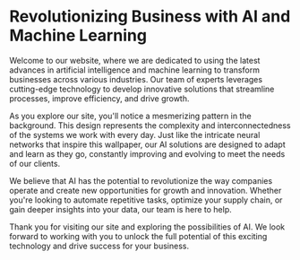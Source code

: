 <!--font:Poppins-->

# Revolutionizing Business with AI and Machine Learning

Welcome to our website, where we are dedicated to using the latest advances in artificial intelligence and machine learning to transform businesses across various industries. Our team of experts leverages cutting-edge technology to develop innovative solutions that streamline processes, improve efficiency, and drive growth.

As you explore our site, you'll notice a mesmerizing pattern in the background. This design represents the complexity and interconnectedness of the systems we work with every day. Just like the intricate neural networks that inspire this wallpaper, our AI solutions are designed to adapt and learn as they go, constantly improving and evolving to meet the needs of our clients.

We believe that AI has the potential to revolutionize the way companies operate and create new opportunities for growth and innovation. Whether you're looking to automate repetitive tasks, optimize your supply chain, or gain deeper insights into your data, our team is here to help.

Thank you for visiting our site and exploring the possibilities of AI. We look forward to working with you to unlock the full potential of this exciting technology and drive success for your business.

<!--

Write me markdown content of website with wallpaper:

"A pattern of interconnected nodes and lines resembling a neural network"

The header of the page should not be copy of the text but rather a real content of the website which is using this wallpaper.


---


# NeuroNet Wallpaper

Welcome to our website featuring the mesmerizing NeuroNet wallpaper! This unique pattern of interconnected nodes and lines resembles a neural network, which is fitting since we specialize in artificial intelligence and machine learning.

Our team of experts uses cutting-edge technology to develop AI solutions for businesses across various industries. We believe that with the right tools and knowledge, AI can transform the way companies operate and create more efficient and effective processes.

As you browse our website, take a moment to appreciate the intricate design of the NeuroNet wallpaper. It's not just a pretty pattern - it represents the complexity and interconnectedness of the systems we work with every day.

Thank you for visiting and we hope you find our content informative and engaging.


---


Heading should not include word "wallpaper". The website should not be about the wallpaper itself, wallpaper is just a related background, rewrite whole content.


---


# Welcome to Our AI-Powered World

At our company, we are passionate about harnessing the power of artificial intelligence and machine learning to transform businesses across various industries. Our team of experts uses cutting-edge technology to develop innovative solutions that streamline processes, improve efficiency, and drive growth.

As you explore our website, you'll notice a mesmerizing pattern of interconnected nodes and lines in the background. This design represents the complexity and interconnectedness of the systems we work with every day. Just like the intricate neural networks that inspire this wallpaper, our AI solutions are designed to adapt and learn as they go, constantly improving and evolving to meet the needs of our clients.

We believe that AI has the potential to revolutionize the way companies operate and create new opportunities for growth and innovation. Whether you're looking to automate repetitive tasks, optimize your supply chain, or gain deeper insights into your data, our team is here to help.

Thank you for visiting our site and exploring the possibilities of AI. We look forward to working with you to unlock the full potential of this exciting technology.


---


Heading is too long, rewrite whole content.


---


# Harnessing the Power of AI for Business Transformation

Welcome to our website, where we are dedicated to using artificial intelligence and machine learning to revolutionize the way businesses operate. Our team of experts leverages cutting-edge technology to develop innovative solutions that streamline processes, improve efficiency, and drive growth.

As you explore our site, you'll notice a mesmerizing pattern in the background. This design represents the complexity and interconnectedness of the systems we work with every day. Just like the intricate neural networks that inspire this wallpaper, our AI solutions are designed to adapt and learn as they go, constantly improving and evolving to meet the needs of our clients.

We believe that AI has the potential to transform every aspect of business, from automating repetitive tasks to optimizing supply chains and gaining deeper insights into data. With our expertise and experience, we can help you unlock the full potential of this exciting technology.

Thank you for visiting our site and exploring the possibilities of AI. We look forward to working with you to drive innovation and growth in your business.


---


Heading is too long, rewrite whole content.


---


# Revolutionizing Business with AI and Machine Learning

Welcome to our website, where we are dedicated to using the latest advances in artificial intelligence and machine learning to transform businesses across various industries. Our team of experts leverages cutting-edge technology to develop innovative solutions that streamline processes, improve efficiency, and drive growth.

As you explore our site, you'll notice a mesmerizing pattern in the background. This design represents the complexity and interconnectedness of the systems we work with every day. Just like the intricate neural networks that inspire this wallpaper, our AI solutions are designed to adapt and learn as they go, constantly improving and evolving to meet the needs of our clients.

We believe that AI has the potential to revolutionize the way companies operate and create new opportunities for growth and innovation. Whether you're looking to automate repetitive tasks, optimize your supply chain, or gain deeper insights into your data, our team is here to help.

Thank you for visiting our site and exploring the possibilities of AI. We look forward to working with you to unlock the full potential of this exciting technology and drive success for your business.


---


Write me a Google font which is best fitting for the website.

Pick from the list:
- Barlow Condensed
- Exo 2
- Raleway
- Lobster
- Great Vibes
- IBM Plex Sans
- Orbitron
- Dancing Script
- Roboto
- Futura
- Open Sans
- Montserrat
- Playfair Display
- Alegreya
- Poppins
- Lato
- Inter


Write just the font name nothing else.


---


Poppins

-->
